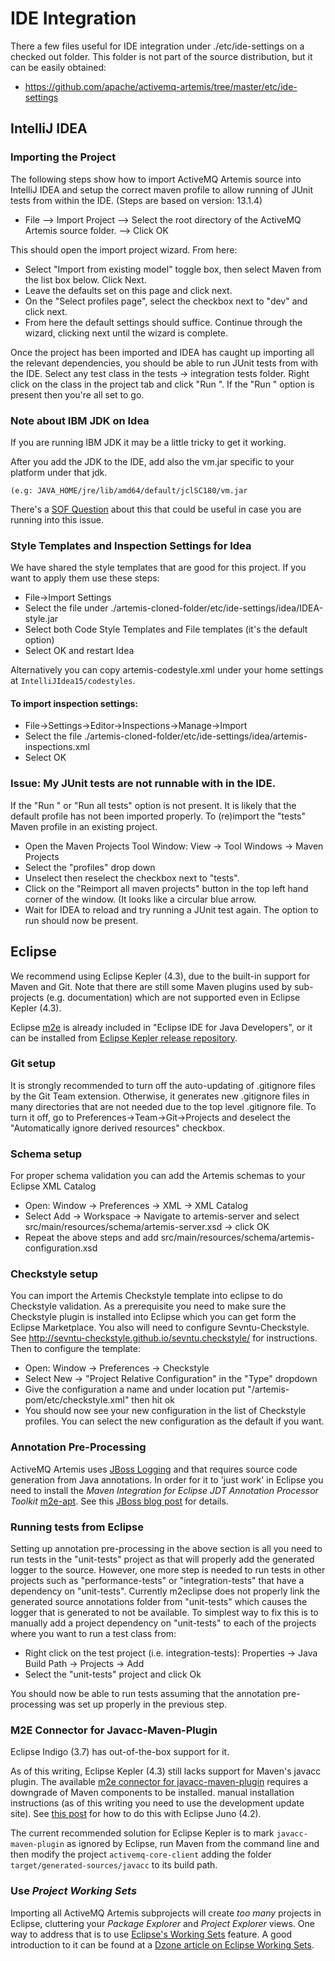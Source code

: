 # IDE Integration

There a few files useful for IDE integration under ./etc/ide-settings on a checked out folder. This folder is not part of the source distribution, but it can be easily obtained:

- https://github.com/apache/activemq-artemis/tree/master/etc/ide-settings

## IntelliJ IDEA

### Importing the Project

The following steps show how to import ActiveMQ Artemis source into IntelliJ IDEA and setup the correct maven profile to allow
running of JUnit tests from within the IDE.  (Steps are based on version: 13.1.4)

* File --> Import Project --> Select the root directory of the ActiveMQ Artemis source folder. --> Click OK

This should open the import project wizard.  From here:

* Select "Import from existing model" toggle box, then select Maven from the list box below.  Click Next.
* Leave the defaults set on this page and click next.
* On the "Select profiles page", select the checkbox next to "dev" and click next.
* From here the default settings should suffice.  Continue through the wizard, clicking next until the wizard is complete.

Once the project has been imported and IDEA has caught up importing all the relevant dependencies, you should be able to
run JUnit tests from with the IDE.  Select any test class in the tests -> integration tests folder.  Right click on the
class in the project tab and click "Run <classname>".  If the "Run <classname>" option is present then you're all set to go.

### Note about IBM JDK on Idea

If you are running IBM JDK it may be a little tricky to get it working.

After you add the JDK to the IDE, add also the vm.jar specific to your platform under that jdk.

```
(e.g: JAVA_HOME/jre/lib/amd64/default/jclSC180/vm.jar
```

There's a [SOF Question](http://stackoverflow.com/questions/27906481/can-intellij-14-be-used-to-work-with-ibm-jdk-1-7/32852361#32852361) about this that could be useful in case you are running into this issue.

### Style Templates and Inspection Settings for Idea

We have shared the style templates that are good for this project. If you want to apply them use these steps:

* File->Import Settings
* Select the file under ./artemis-cloned-folder/etc/ide-settings/idea/IDEA-style.jar
* Select both Code Style Templates and File templates (it's the default option)
* Select OK and restart Idea

Alternatively you can copy artemis-codestyle.xml under your home settings at ``IntelliJIdea15/codestyles``.

#### To import inspection settings:

* File->Settings->Editor->Inspections->Manage->Import
* Select the file ./artemis-cloned-folder/etc/ide-settings/idea/artemis-inspections.xml
* Select OK

### Issue: My JUnit tests are not runnable with in the IDE.

If the "Run <classname>" or "Run all tests" option is not present.  It is likely that the default profile has not been
imported properly.  To (re)import the "tests" Maven profile in an existing project.

* Open the Maven Projects Tool Window: View -> Tool Windows -> Maven Projects
* Select the "profiles" drop down
* Unselect then reselect the checkbox next to "tests".
* Click on the "Reimport all maven projects" button in the top left hand corner of the window. (It looks like a circular
blue arrow.
* Wait for IDEA to reload and try running a JUnit test again.  The option to run should now be present.

## Eclipse

We recommend using Eclipse Kepler (4.3), due to the built-in support for Maven and Git. Note that there are still some
Maven plugins used by sub-projects (e.g. documentation) which are not supported even in Eclipse Kepler (4.3).

Eclipse [m2e](http://eclipse.org/m2e/) is already included in "Eclipse IDE for Java Developers", or it can be installed
from [Eclipse Kepler release repository](http://download.eclipse.org/releases/kepler).

### Git setup
It is strongly recommended to turn off the auto-updating of .gitignore files by the Git Team extension.  Otherwise, it
generates new .gitignore files in many directories that are not needed due to the top level .gitignore file.  To turn
it off, go to Preferences->Team->Git->Projects and deselect the "Automatically ignore derived resources" checkbox.

### Schema setup
For proper schema validation you can add the Artemis schemas to your Eclipse XML Catalog

* Open: Window -> Preferences -> XML -> XML Catalog
* Select Add -> Workspace -> Navigate to artemis-server and select src/main/resources/schema/artemis-server.xsd -> click OK
* Repeat the above steps and add src/main/resources/schema/artemis-configuration.xsd

### Checkstyle setup
You can import the Artemis Checkstyle template into eclipse to do Checkstyle validation. As a prerequisite you need to make sure the Checkstyle plugin is installed into Eclipse which you can get form the Eclipse Marketplace. You also will need to configure Sevntu-Checkstyle. See http://sevntu-checkstyle.github.io/sevntu.checkstyle/ for instructions. Then to configure the template:

* Open: Window -> Preferences -> Checkstyle
* Select New -> "Project Relative Configuration" in the "Type" dropdown
* Give the configuration a name and under location put "/artemis-pom/etc/checkstyle.xml" then hit ok
* You should now see your new configuration in the list of Checkstyle profiles.  You can select the new configuration as the default if you want.

### Annotation Pre-Processing

ActiveMQ Artemis uses [JBoss Logging](https://community.jboss.org/wiki/JBossLoggingTooling) and that requires source
code generation from Java annotations. In order for it to 'just work' in Eclipse you need to install the
_Maven Integration for Eclipse JDT Annotation Processor Toolkit_ [m2e-apt](https://github.com/jbosstools/m2e-apt). See
this [JBoss blog post](https://community.jboss.org/en/tools/blog/2012/05/20/annotation-processing-support-in-m2e-or-m2e-apt-100-is-out)
 for details.
 
### Running tests from Eclipse
Setting up annotation pre-processing in the above section is all you need to run tests in the "unit-tests" project as that will properly add the generated logger to the source.  However, one more step is needed to run tests in other projects such as "performance-tests" or "integration-tests" that have a dependency on "unit-tests". Currently m2eclipse does not properly link the generated source annotations folder from "unit-tests" which causes the logger that is generated to not be available.  To simplest way to fix this is to manually add a project dependency on "unit-tests" to each of the projects where you want to run a test class from:

* Right click on the test project (i.e. integration-tests): Properties -> Java Build Path -> Projects -> Add
* Select the "unit-tests" project and click Ok

You should now be able to run tests assuming that the annotation pre-processing was set up properly in the previous step.

### M2E Connector for Javacc-Maven-Plugin

Eclipse Indigo (3.7) has out-of-the-box support for it.

As of this writing, Eclipse Kepler (4.3) still lacks support for Maven's javacc plugin. The available [m2e connector for
javacc-maven-plugin](https://github.com/objectledge/maven-extensions) requires a downgrade of Maven components to be
installed. manual installation instructions (as of this writing you need to use the development update site). See
[this post](http://dev.eclipse.org/mhonarc/lists/m2e-users/msg02725.html) for how to do this with Eclipse Juno (4.2).

The current recommended solution for Eclipse Kepler is to mark `javacc-maven-plugin` as ignored by Eclipse, run Maven
from the command line and then modify the project `activemq-core-client` adding the folder
`target/generated-sources/javacc` to its build path.

### Use _Project Working Sets_

Importing all ActiveMQ Artemis subprojects will create _too many_ projects in Eclipse, cluttering your _Package Explorer_
and _Project Explorer_ views. One way to address that is to use
[Eclipse's Working Sets](http://help.eclipse.org/juno/index.jsp?topic=%2Forg.eclipse.platform.doc.user%2Fconcepts%2Fcworkset.htm)
feature. A good introduction to it can be found at a
[Dzone article on Eclipse Working Sets](http://eclipse.dzone.com/articles/categorise-projects-package).
